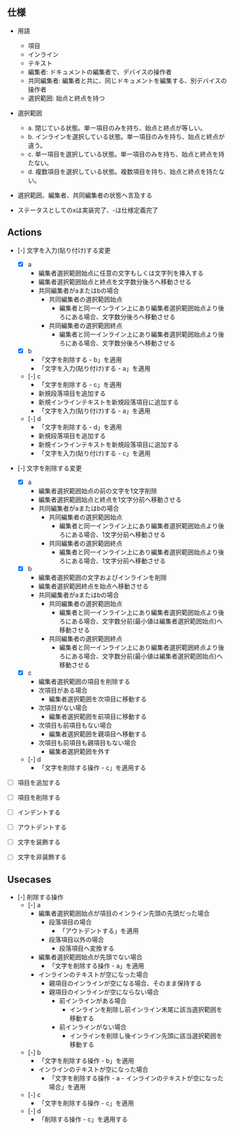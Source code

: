 ## 仕様

- 用語
  - 項目
  - インライン
  - テキスト
  - 編集者: ドキュメントの編集者で、デバイスの操作者
  - 共同編集者: 編集者と共に、同じドキュメントを編集する、別デバイスの操作者
  - 選択範囲: 始点と終点を持つ

- 選択範囲
  - a. 閉じている状態。単一項目のみを持ち、始点と終点が等しい。
  - b. インラインを選択している状態。単一項目のみを持ち、始点と終点が違う。
  - c. 単一項目を選択している状態。単一項目のみを持ち、始点と終点を持たない。
  - d. 複数項目を選択している状態。複数項目を持ち、始点と終点を持たない。

- 選択範囲、編集者、共同編集者の状態へ言及する
- ステータスとしてのxは実装完了、-は仕様定義完了

## Actions

- [-] 文字を入力(貼り付け)する変更
  - [x] a
    - 編集者選択範囲始点に任意の文字もしくは文字列を挿入する
    - 編集者選択範囲始点と終点を文字数分後ろへ移動させる
    - 共同編集者がaまたはbの場合
      - 共同編集者の選択範囲始点
        - 編集者と同一インライン上にあり編集者選択範囲始点より後ろにある場合、文字数分後ろへ移動させる
      - 共同編集者の選択範囲終点
        - 編集者と同一インライン上にあり編集者選択範囲始点より後ろにある場合、文字数分後ろへ移動させる
  - [x] b
    - 「文字を削除する - b」を適用
    - 「文字を入力(貼り付け)する - a」を適用
  - [-] c
    - 「文字を削除する - c」を適用
    - 新規段落項目を追加する
    - 新規インラインテキストを新規段落項目に追加する
    - 「文字を入力(貼り付け)する - a」を適用
  - [-] d
    - 「文字を削除する - d」を適用
    - 新規段落項目を追加する
    - 新規インラインテキストを新規段落項目に追加する
    - 「文字を入力(貼り付け)する - c」を適用

- [-] 文字を削除する変更
  - [x] a
    - 編集者選択範囲始点の前の文字を1文字削除
    - 編集者選択範囲始点と終点を1文字分前へ移動させる
    - 共同編集者がaまたはbの場合
      - 共同編集者の選択範囲始点
        - 編集者と同一インライン上にあり編集者選択範囲始点より後ろにある場合、1文字分前へ移動させる
      - 共同編集者の選択範囲終点
        - 編集者と同一インライン上にあり編集者選択範囲始点より後ろにある場合、1文字分前へ移動させる
  - [x] b
    - 編集者選択範囲の文字およびインラインを削除
    - 編集者選択範囲終点を始点へ移動させる
    - 共同編集者がaまたはbの場合
      - 共同編集者の選択範囲始点
        - 編集者と同一インライン上にあり編集者選択範囲始点より後ろにある場合、文字数分前(最小値は編集者選択範囲始点)へ移動させる
      - 共同編集者の選択範囲終点
        - 編集者と同一インライン上にあり編集者選択範囲終点より後ろにある場合、文字数分前(最小値は編集者選択範囲始点)へ移動させる
  - [x] c
    - 編集者選択範囲の項目を削除する
    - 次項目がある場合
      - 編集者選択範囲を次項目に移動する
    - 次項目がない場合
      - 編集者選択範囲を前項目に移動する
    - 次項目も前項目もない場合
      - 編集者選択範囲を親項目へ移動する
    - 次項目も前項目も親項目もない場合
      - 編集者選択範囲を外す
  - [-] d
    - 「文字を削除する操作 - c」を適用する

- [ ] 項目を追加する

- [ ] 項目を削除する

- [ ] インデントする

- [ ] アウトデントする

- [ ] 文字を装飾する

- [ ] 文字を非装飾する

## Usecases

- [-] 削除する操作
  - [-] a
    - 編集者選択範囲始点が項目のインライン先頭の先頭だった場合
      - 段落項目の場合
        - 「アウトデントする」を適用
      - 段落項目以外の場合
        - 段落項目へ変換する
    - 編集者選択範囲始点が先頭でない場合
      - 「文字を削除する操作 - a」を適用
    - インラインのテキストが空になった場合
      - 親項目のインラインが空になる場合、そのまま保持する
      - 親項目のインラインが空にならない場合
        - 前インラインがある場合
          - インラインを削除し前インライン末尾に該当選択範囲を移動する
        - 前インラインがない場合
          - インラインを削除し後インライン先頭に該当選択範囲を移動する
  - [-] b
    - 「文字を削除する操作 - b」を適用
    - インラインのテキストが空になった場合
      - 「文字を削除する操作 - a - インラインのテキストが空になった場合」を適用
  - [-] c
    - 「文字を削除する操作 - c」を適用
  - [-] d
    - 「削除する操作 - c」を適用する
